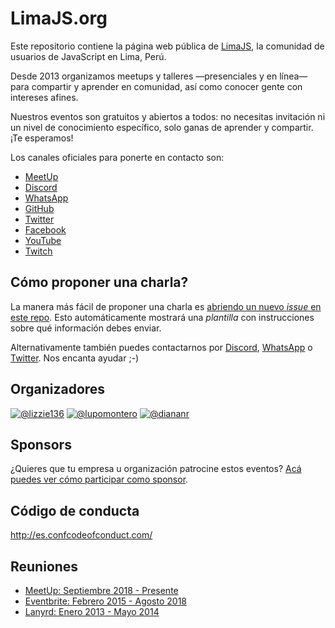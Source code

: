 # LimaJS.org

Este repositorio contiene la página web pública de [LimaJS](https://limajs.org),
la comunidad de usuarios de JavaScript en Lima, Perú.

Desde 2013 organizamos meetups y talleres —presenciales y en línea— para
compartir y aprender en comunidad, así como conocer gente con intereses afines.

Nuestros eventos son gratuitos y abiertos a todos: no necesitas invitación ni un
nivel de conocimiento específico, solo ganas de aprender y compartir. ¡Te
esperamos!

<!-- Tratamos de reunirnos dos veces al mes: el tercer jueves de cada mes nos
juntamos de 7pm a 9:30pm para escuchar charlas sobre JavaScript y temas
relacionados; y un sábado al mes nos juntamos todo el día (de 10am a 5pm) para
hacer talleres de NodeSchool acompañadxs de mentorxs. -->

Los canales oficiales para ponerte en contacto son:

* [MeetUp](https://www.meetup.com/LimaJS/)
* [Discord](https://discord.gg/AZktPrehGN)
* [WhatsApp](https://chat.whatsapp.com/GC5l6LXjZ3VFDm5ZREejkJ)
* [GitHub](https://github.com/lima-js)
* [Twitter](https://twitter.com/LimaJSorg)
* [Facebook](https://www.facebook.com/LimaJSorg)
* [YouTube](https://www.youtube.com/channel/UC9wISUVH8DNyb1AK10i21vQ)
* [Twitch](https://www.twitch.tv/lima_js)

## Cómo proponer una charla?

La manera más fácil de proponer una charla es [abriendo un nuevo _issue_ en este
repo](https://github.com/lima-js/limajs.org/issues/new). Esto automáticamente
mostrará una _plantilla_ con instrucciones sobre qué información debes enviar.

Alternativamente también puedes contactarnos por
[Discord](https://discord.gg/AZktPrehGN),
[WhatsApp](https://chat.whatsapp.com/GC5l6LXjZ3VFDm5ZREejkJ) o
[Twitter](https://twitter.com/LimaJSorg). Nos encanta ayudar ;-)

## Organizadores

[![@lizzie136](https://github.com/lizzie136.png?size=100)](https://github.com/lizzie136)
[![@lupomontero](https://github.com/lupomontero.png?size=100)](https://github.com/lupomontero)
[![@diananr](https://github.com/diananr.png?size=100)](https://github.com/diananr)

## Sponsors

<!-- <a class="sponsor" title="Laboratoria" href="http://Laboratoria.la/">
  <img alt="Laboratoria" src="https://github.com/Laboratoria.png?size=200" />
</a> -->

¿Quieres que tu empresa u organización patrocine estos eventos?
[Acá puedes ver cómo participar como sponsor](BECOME_A_SPONSOR.md).

## Código de conducta

http://es.confcodeofconduct.com/

## Reuniones

* [MeetUp: Septiembre 2018 - Presente](https://www.meetup.com/LimaJS/)
* [Eventbrite: Febrero 2015 - Agosto 2018](https://www.eventbrite.com/o/limajs-7913150001)
* [Lanyrd: Enero 2013 - Mayo 2014](http://lanyrd.com/series/limajs/)
